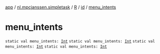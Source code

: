 [app](../../../index.md) / [nl.mpcjanssen.simpletask](../../index.md) / [R](../index.md) / [id](index.md) / [menu_intents](.)

# menu_intents

`static val menu_intents: `[`Int`](https://kotlinlang.org/api/latest/jvm/stdlib/kotlin/-int/index.html)
`static val menu_intents: `[`Int`](https://kotlinlang.org/api/latest/jvm/stdlib/kotlin/-int/index.html)
`static val menu_intents: `[`Int`](https://kotlinlang.org/api/latest/jvm/stdlib/kotlin/-int/index.html)
`static val menu_intents: `[`Int`](https://kotlinlang.org/api/latest/jvm/stdlib/kotlin/-int/index.html)
